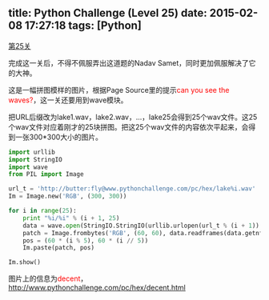 title: Python Challenge (Level 25)
date: 2015-02-08 17:27:18
tags: [Python]
---

[第25关](http://www.pythonchallenge.com/pc/hex/lake.html)

完成这一关后，不得不佩服弄出这道题的Nadav Samet，同时更加佩服解决了它的大神。

这是一幅拼图模样的图片，根据Page Source里的提示<font color="red">can you see the waves?</font>，这一关还要用到wave模块。

把URL后缀改为lake1.wav，lake2.wav，...，lake25会得到25个wav文件。这25个wav文件对应着刚才的25块拼图。把这25个wav文件的内容依次平起来，会得到一张300*300大小的图片。

<!-- more -->
``` Python
import urllib
import StringIO
import wave
from PIL import Image

url_t = 'http://butter:fly@www.pythonchallenge.com/pc/hex/lake%i.wav'
Im = Image.new('RGB', (300, 300))

for i in range(25):
    print "%i/%i" % (i + 1, 25)
    data = wave.open(StringIO.StringIO(urllib.urlopen(url_t % (i + 1)).read()))
    patch = Image.frombytes('RGB', (60, 60), data.readframes(data.getnframes()))
    pos = (60 * (i % 5), 60 * (i // 5))
    Im.paste(patch, pos)

Im.show()
```

图片上的信息为<font color="red">decent</font>， http://www.pythonchallenge.com/pc/hex/decent.html
